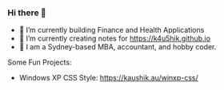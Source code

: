### Hi there 👋

<!--
**k4u5hik/k4u5hik** is a ✨ _special_ ✨ repository because its `README.md` (this file) appears on your GitHub profile.-->

- 🔭 I’m currently building Finance and Health Applications
- 🌱 I’m currently creating notes for https://k4u5hik.github.io
- 💬 I am a Sydney-based MBA, accountant, and hobby coder.

Some Fun Projects:
- Windows XP CSS Style: https://kaushik.au/winxp-css/
